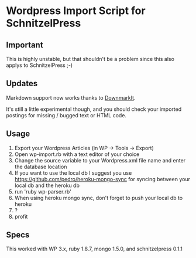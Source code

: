 # Wordpress Import Script for SchnitzelPress

## Important
This is highly unstable, but that shouldn't be a problem since this also applys to SchnitzelPress ;-)


## Updates
Markdown support now works thanks to [DownmarkIt](https://github.com/cousine/downmark_it). 

It's still a little experimental though, and you should check your imported postings for missing / bugged text or HTML code.


## Usage
1. Export your Wordpress Articles (in WP -> Tools -> Export)
2. Open wp-import.rb with a text editor of your choice
3. Change the source variable to your Wordpress.xml file name and enter the database location
4. If you want to use the local db I suggest you use https://github.com/pedro/heroku-mongo-sync for syncing between your local db and the heroku db
5. run 'ruby wp-parser.rb'
6. When using heroku mongo sync, don't forget to push your local db to heroku
7. ?
8. profit

## Specs
This worked with WP 3.x, ruby 1.8.7, mongo 1.5.0, and schnitzelpress 0.1.1

